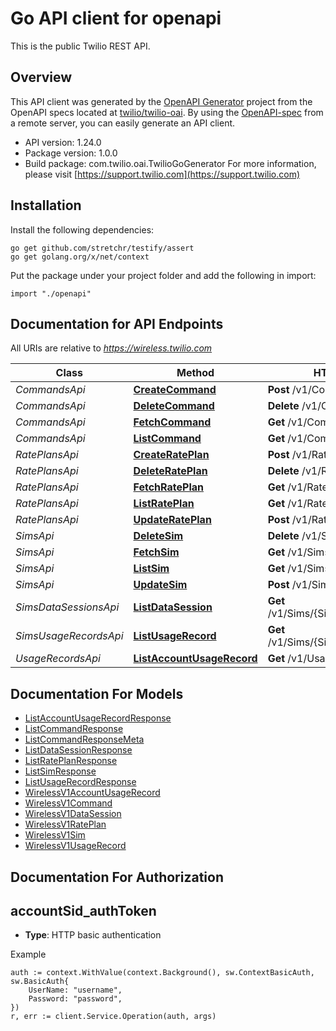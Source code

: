 # Go API client for openapi

This is the public Twilio REST API.

## Overview
This API client was generated by the [OpenAPI Generator](https://openapi-generator.tech) project from the OpenAPI specs located at [twilio/twilio-oai](https://github.com/twilio/twilio-oai/tree/main/spec).  By using the [OpenAPI-spec](https://www.openapis.org/) from a remote server, you can easily generate an API client.

- API version: 1.24.0
- Package version: 1.0.0
- Build package: com.twilio.oai.TwilioGoGenerator
For more information, please visit [https://support.twilio.com](https://support.twilio.com)

## Installation

Install the following dependencies:

```shell
go get github.com/stretchr/testify/assert
go get golang.org/x/net/context
```

Put the package under your project folder and add the following in import:

```golang
import "./openapi"
```

## Documentation for API Endpoints

All URIs are relative to *https://wireless.twilio.com*

Class | Method | HTTP request | Description
------------ | ------------- | ------------- | -------------
*CommandsApi* | [**CreateCommand**](docs/CommandsApi.md#createcommand) | **Post** /v1/Commands | 
*CommandsApi* | [**DeleteCommand**](docs/CommandsApi.md#deletecommand) | **Delete** /v1/Commands/{Sid} | 
*CommandsApi* | [**FetchCommand**](docs/CommandsApi.md#fetchcommand) | **Get** /v1/Commands/{Sid} | 
*CommandsApi* | [**ListCommand**](docs/CommandsApi.md#listcommand) | **Get** /v1/Commands | 
*RatePlansApi* | [**CreateRatePlan**](docs/RatePlansApi.md#createrateplan) | **Post** /v1/RatePlans | 
*RatePlansApi* | [**DeleteRatePlan**](docs/RatePlansApi.md#deleterateplan) | **Delete** /v1/RatePlans/{Sid} | 
*RatePlansApi* | [**FetchRatePlan**](docs/RatePlansApi.md#fetchrateplan) | **Get** /v1/RatePlans/{Sid} | 
*RatePlansApi* | [**ListRatePlan**](docs/RatePlansApi.md#listrateplan) | **Get** /v1/RatePlans | 
*RatePlansApi* | [**UpdateRatePlan**](docs/RatePlansApi.md#updaterateplan) | **Post** /v1/RatePlans/{Sid} | 
*SimsApi* | [**DeleteSim**](docs/SimsApi.md#deletesim) | **Delete** /v1/Sims/{Sid} | 
*SimsApi* | [**FetchSim**](docs/SimsApi.md#fetchsim) | **Get** /v1/Sims/{Sid} | 
*SimsApi* | [**ListSim**](docs/SimsApi.md#listsim) | **Get** /v1/Sims | 
*SimsApi* | [**UpdateSim**](docs/SimsApi.md#updatesim) | **Post** /v1/Sims/{Sid} | 
*SimsDataSessionsApi* | [**ListDataSession**](docs/SimsDataSessionsApi.md#listdatasession) | **Get** /v1/Sims/{SimSid}/DataSessions | 
*SimsUsageRecordsApi* | [**ListUsageRecord**](docs/SimsUsageRecordsApi.md#listusagerecord) | **Get** /v1/Sims/{SimSid}/UsageRecords | 
*UsageRecordsApi* | [**ListAccountUsageRecord**](docs/UsageRecordsApi.md#listaccountusagerecord) | **Get** /v1/UsageRecords | 


## Documentation For Models

 - [ListAccountUsageRecordResponse](docs/ListAccountUsageRecordResponse.md)
 - [ListCommandResponse](docs/ListCommandResponse.md)
 - [ListCommandResponseMeta](docs/ListCommandResponseMeta.md)
 - [ListDataSessionResponse](docs/ListDataSessionResponse.md)
 - [ListRatePlanResponse](docs/ListRatePlanResponse.md)
 - [ListSimResponse](docs/ListSimResponse.md)
 - [ListUsageRecordResponse](docs/ListUsageRecordResponse.md)
 - [WirelessV1AccountUsageRecord](docs/WirelessV1AccountUsageRecord.md)
 - [WirelessV1Command](docs/WirelessV1Command.md)
 - [WirelessV1DataSession](docs/WirelessV1DataSession.md)
 - [WirelessV1RatePlan](docs/WirelessV1RatePlan.md)
 - [WirelessV1Sim](docs/WirelessV1Sim.md)
 - [WirelessV1UsageRecord](docs/WirelessV1UsageRecord.md)


## Documentation For Authorization



## accountSid_authToken

- **Type**: HTTP basic authentication

Example

```golang
auth := context.WithValue(context.Background(), sw.ContextBasicAuth, sw.BasicAuth{
    UserName: "username",
    Password: "password",
})
r, err := client.Service.Operation(auth, args)
```

